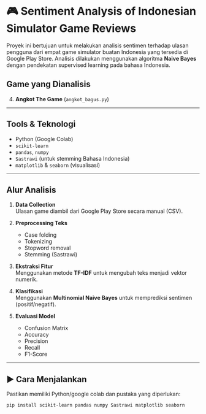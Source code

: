 # 🎮 Sentiment Analysis of Indonesian Simulator Game Reviews

Proyek ini bertujuan untuk melakukan analisis sentimen terhadap ulasan pengguna dari empat game simulator buatan Indonesia yang tersedia di Google Play Store. Analisis dilakukan menggunakan algoritma **Naive Bayes** dengan pendekatan supervised learning pada bahasa Indonesia.

## Game yang Dianalisis
4. **Angkot The Game** (`angkot_bagus.py`)

---

## Tools & Teknologi
- Python (Google Colab)
- `scikit-learn`
- `pandas`, `numpy`
- `Sastrawi` (untuk stemming Bahasa Indonesia)
- `matplotlib` & `seaborn` (visualisasi)

---

## Alur Analisis
1. **Data Collection**  
   Ulasan game diambil dari Google Play Store secara manual (CSV).
   
2. **Preprocessing Teks**  
   - Case folding  
   - Tokenizing  
   - Stopword removal  
   - Stemming (Sastrawi)
   
3. **Ekstraksi Fitur**  
   Menggunakan metode **TF-IDF** untuk mengubah teks menjadi vektor numerik.

4. **Klasifikasi**  
   Menggunakan **Multinomial Naive Bayes** untuk memprediksi sentimen (positif/negatif).

5. **Evaluasi Model**  
   - Confusion Matrix  
   - Accuracy  
   - Precision  
   - Recall  
   - F1-Score

---

## ▶️ Cara Menjalankan
Pastikan memiliki Python/google colab dan pustaka yang diperlukan:

```bash
pip install scikit-learn pandas numpy Sastrawi matplotlib seaborn
